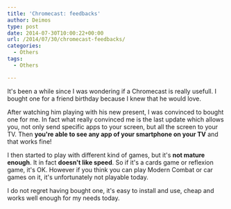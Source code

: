 ```yaml
---
title: 'Chromecast: feedbacks'
author: Deimos
type: post
date: 2014-07-30T10:00:22+00:00
url: /2014/07/30/chromecast-feedbacks/
categories:
  - Others
tags:
  - Others

---
```

  
It's been a while since I was wondering if a Chromecast is really usefull. I bought one for a friend birthday because I knew that he would love.

After watching him playing with his new present, I was convinced to bought one for me. In fact what really convinced me is the last update which allows you, not only send specific apps to your screen, but all the screen to your TV. Then **you're able to see any app of your smartphone on your TV** and that works fine!

I then started to play with different kind of games, but it's **not mature enough**. It in fact **doesn't like speed**. So if it's a cards game or reflexion game, it's OK. However if you think you can play Modern Combat or car games on it, it's unfortunately not playable today.

I do not regret having bought one, it's easy to install and use, cheap and works well enough for my needs today.
